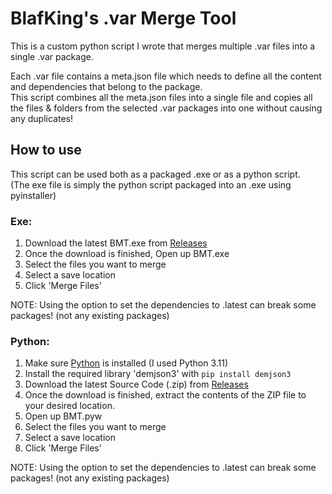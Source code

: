 # BlafKing's .var Merge Tool

This is a custom python script I wrote that merges multiple .var files into a single .var package.

Each .var file contains a meta.json file which needs to define all the content and dependencies that belong to the package.  
This script combines all the meta.json files into a single file and copies all the files & folders from the selected .var packages into one without causing any duplicates!


## How to use

This script can be used both as a packaged .exe or as a python script.  
(The exe file is simply the python script packaged into an .exe using pyinstaller)

### Exe:

1. Download the latest BMT.exe from [Releases](https://github.com/BlafKing/BMT/releases/latest)
2. Once the download is finished, Open up BMT.exe
3. Select the files you want to merge
4. Select a save location
5. Click 'Merge Files'  

NOTE: Using the option to set the dependencies to .latest can break some packages! (not any existing packages)

### Python:
1. Make sure [Python](https://www.python.org/downloads/) is installed (I used Python 3.11)
2. Install the required library 'demjson3' with `pip install demjson3`
3. Download the latest Source Code (.zip) from [Releases](https://github.com/BlafKing/BMT/releases/latest)
4. Once the download is finished, extract the contents of the ZIP file to your desired location.
5. Open up BMT.pyw
6. Select the files you want to merge
7. Select a save location  
8. Click 'Merge Files'  

NOTE: Using the option to set the dependencies to .latest can break some packages! (not any existing packages)
